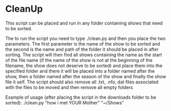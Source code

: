 # CleanUp
This script can be placed and run in any folder containing shows that need to be sorted.

The to run the script you need to type ./clean.py and then you place the two parameters.
The first parameter is the name of the show to be sorted and the second is the name and path of the folder it should be placed in after sorting.
The script will then find all shows containing the name as the start of the file name (if the name of the show is not at the beginning of the filename, the show does not deserve to be sorted) and place them into the specified folder and there it will be placed into a folder named after the show, then a folder named after the season of the show and finally the show file it self.
The script should also remove all .txt, .nfo, dat files associated with the files to be moved and then remove all empty folders

Example of usage (after placing the script in the downloads folder to be sorted): ./clean.py "how i met YOUR Mother" "~/Shows"

